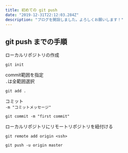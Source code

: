 ```yaml
---
title: 初めての git push
date: "2019-12-31T22:12:03.284Z"
description: "ブログを開設しました。よろしくお願いします！"
---
```



## git push までの手順
ローカルリポジトリの作成
```
git init
```

commit範囲を指定  
`.`は全範囲選択
```
git add .
```

コミット  
`-m "コミットメッセージ"`
```
git commit -m "first commit"
```

ローカルリポジトリにリモートリポジトリを紐付ける
```
git remote add origin <ssh>
```

```
git push -u origin master
```
